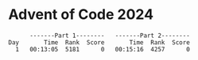 # Advent of Code 2024

          -------Part 1--------   -------Part 2--------
    Day       Time  Rank  Score       Time  Rank  Score
      1   00:13:05  5181      0   00:15:16  4257      0
